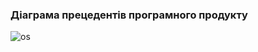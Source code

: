 ### Діаграма прецедентів програмного продукту
![os](https://user-images.githubusercontent.com/79439913/195125738-1255cc74-bfc8-4933-aebc-eb9d2a2811e0.jpg)
